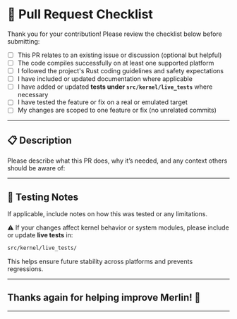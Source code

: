 # 🚀 Pull Request Checklist

Thank you for your contribution! Please review the checklist below before submitting:

- [ ] This PR relates to an existing issue or discussion (optional but helpful)
- [ ] The code compiles successfully on at least one supported platform
- [ ] I followed the project's Rust coding guidelines and safety expectations
- [ ] I have included or updated documentation where applicable
- [ ] I have added or updated **tests under `src/kernel/live_tests`** where necessary
- [ ] I have tested the feature or fix on a real or emulated target
- [ ] My changes are scoped to one feature or fix (no unrelated commits)

---

## 📋 Description

Please describe what this PR does, why it’s needed, and any context others should be aware of:

<!-- Add details here -->

---

## 🧪 Testing Notes

If applicable, include notes on how this was tested or any limitations.

⚠️ If your changes affect kernel behavior or system modules, please include or update **live tests** in:

```bash
src/kernel/live_tests/
```

This helps ensure future stability across platforms and prevents regressions.

---

## Thanks again for helping improve Merlin! 🧙

---

